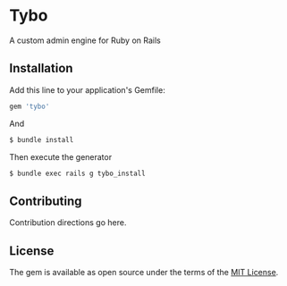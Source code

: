 # Tybo
A custom admin engine for Ruby on Rails

## Installation
Add this line to your application's Gemfile:

```ruby
gem 'tybo'
```

And
```bash
$ bundle install
```
Then execute the generator
```bash
$ bundle exec rails g tybo_install
```
## Contributing
Contribution directions go here.

## License
The gem is available as open source under the terms of the [MIT License](https://opensource.org/licenses/MIT).
